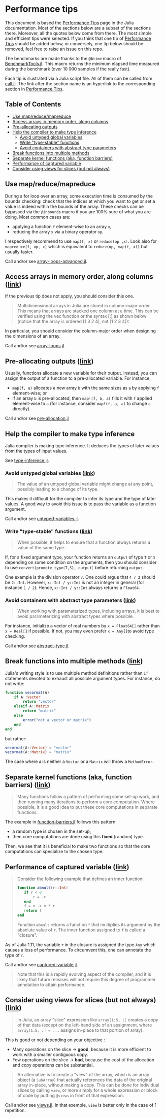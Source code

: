 # Performance tips

This document is based the [Performance Tips](https://docs.julialang.org/en/v1/manual/performance-tips/) page in the Julia documentation. Most of the sections below are a subset of the sections there. Moreover, all the quotes below come from there. The most simple and efficient tips were selected. If you think that one tip of [Performance Tips](https://docs.julialang.org/en/v1/manual/performance-tips/) should be added below, or conversely, one tip below should be removed, feel free to raise an issue on this repo.

The benchmarks are made thanks to the `@btime` macro of [BenchmarkTools.jl](https://juliaci.github.io/BenchmarkTools.jl/stable/). This macro returns the minimum elapsed time measured during the benchmark (over 10 000 samples if the really fast).

Each tip is illustrated via a Julia script file. All of them can be called from [call.jl](call.jl). The link after the section name is an hyperlink to the corresponding section in [Performance Tips](https://docs.julialang.org/en/v1/manual/performance-tips/).

## Table of Contents

- [Use map/reduce/mapreduce](#use-mapreducemapreduce)
- [Access arrays in memory order, along columns](#access-arrays-in-memory-order-along-columns-link)
- [Pre-allocating outputs](#pre-allocating-outputs-link)
- [Help the compiler to make type inference](#help-the-compiler-to-make-type-inference)
  - [Avoid untyped global variables](#avoid-untyped-global-variables-link)
  - [Write "type-stable" functions](#write-type-stable-functions-link)
  - [Avoid containers with abstract type parameters](#avoid-containers-with-abstract-type-parameters-link)
- [Break functions into multiple methods](#break-functions-into-multiple-methods-link)
- [Separate kernel functions (aka, function barriers)](#separate-kernel-functions-aka-function-barriers-link)
- [Performance of captured variable](#performance-of-captured-variable-link)
- [Consider using views for slices (but not always)](#consider-using-views-for-slices-but-not-always-link)

## Use map/reduce/mapreduce

During a for loop over an array, some execution time is consumed by the bounds checking: check that the indices at which you want to get or set a value is indeed within the bounds of the array. These checks can be bypassed via the `@inbounds` macro if you are 100% sure of what you are doing. Most common cases are:

- applying a function `f` element-wise to an array `x`,
- reducing the array `x` via a binary operator `op`.

I respectively recommend to use `map(f, x)` or `reduce(op ,x)`. Look also for `mapreduce(f, op, x)` which is equivalent to `reduce(op, map(f, x))` but usually faster.

Call and/or see [array-loops-advanced.jl](array-loops-advanced.jl).

## Access arrays in memory order, along columns ([link](https://docs.julialang.org/en/v1/manual/performance-tips/#man-performance-column-major))

If the previous tip does not apply, you should consider this one.

> Multidimensional arrays in Julia are stored in column-major order. This means that arrays are stacked one column at a time. This can be verified using the vec function or the syntax [:] as shown below (notice that the array is ordered [1 3 2 4], not [1 2 3 4]):

In particular, you should consider the column-major order when designing the dimensions of an array.

Call and/or see [array-loops.jl](array-loops.jl).

## Pre-allocating outputs ([link](https://docs.julialang.org/en/v1/manual/performance-tips/#Pre-allocating-outputs))

Usually, functions allocate a new variable for their output. Instead, you can assign the output of a function to a pre-allocated variable. For instance,

- `map(f, a)` allocates a new array `b` with the same sizes as `a` by applying `f` element-wise; or
- if an array `b` is pre-allocated, then `map!(f, b, a)` fills it with `f` applied element-wise to `a` (for instance, consider `map!(f, a, a)` to change `a` directly).

Call and/or see [pre-allocation.jl](pre-allocation.jl)

## Help the compiler to make type inference

Julia compiler is making type inference. It deduces the types of later values from the types of input values.

See [type-inference.jl](type-inference.jl).

### Avoid untyped global variables ([link](https://docs.julialang.org/en/v1/manual/performance-tips/#Avoid-untyped-global-variables))

> The value of an untyped global variable might change at any point, possibly leading to a change of its type.

This makes it difficult for the compiler to infer its type and the type of later values. A good way to avoid this issue is to pass the variable as a function argument.

Call and/or see [untyped-variables.jl](untyped-variables.jl).

### Write "type-stable" functions ([link](https://docs.julialang.org/en/v1/manual/performance-tips/#Write-%22type-stable%22-functions))

> When possible, it helps to ensure that a function always returns a value of the same type.

If, for a fixed argument type, your function returns an `output` of type `T` or `S` depending on some condition on the arguments, then you should consider to use `convert(promote_type(T,S), output)` before returning `output`.

One example is the division operator `/`. One could argue that `4 / 2` should be `2::Int`. However, `x::Int / y::Int` is not an integer in general (for instance `1 / 2`). Hence, `x::Int / y::Int` always returns a `Float64`.

### Avoid containers with abstract type parameters ([link](https://docs.julialang.org/en/v1/manual/performance-tips/#man-performance-abstract-container))

> When working with parameterized types, including arrays, it is best to avoid parameterizing with abstract types where possible.

For instance, initialize a vector of real numbers by `x = Float64[]` rather than `x = Real[]` if possible. If not, you may even prefer `x = Any[]`to avoid type checking.

Call and/or see [abstract-type.jl](abstract-type.jl).

## Break functions into multiple methods ([link](https://docs.julialang.org/en/v1/manual/performance-tips/#Break-functions-into-multiple-definitions))

Julia's writing style is to use multiple method definitions rather than `if` statements devoted to exhaust all possible argument types. For instance, do not write:

```julia
function vecormat(A)
    if A::Vector
        return "vector"
    elseif A::Matrix
        return "matrix"
    else
        error("not a vector or matrix")
    end
end
```

but rather:

```julia
vecormat(A::Vector) = "vector"
vecormat(A::Matrix) = "matrix"
```

The case where `A` is neither a `Vector` or a `Matrix` will throw a `MethodError`.

## Separate kernel functions (aka, function barriers) ([link](https://docs.julialang.org/en/v1/manual/performance-tips/#kernel-functions))

> Many functions follow a pattern of performing some set-up work, and then running many iterations to perform a core computation. Where possible, it is a good idea to put these core computations in separate functions.

The example in [function-barriers.jl](function-barriers.jl) follows this pattern:

- a random type is chosen in the set-up,
- then core computations are done using this **fixed** (random) type.

Then, we see that it is beneficial to make two functions so that the core computations can specialize to the chosen type.

## Performance of captured variable ([link](https://docs.julialang.org/en/v1/manual/performance-tips/#man-performance-captured))

> Consider the following example that defines an inner function:
>
>```julia
>function abmult(r::Int)
>    if r < 0
>        r = -r
>    end
>    f = x -> x * r
>    return f
>end
>```
>
>Function `abmult` returns a function `f` that multiplies its argument by the absolute value of `r`. The inner function assigned to `f` is called a "closure".

As of Julia 1.11, the variable `r` in the closure is assigned the type `Any` which causes a loss of performance. To circumvent this, one can annotate the type of `r`.

Call and/or see [captured-variable.jl](captured-variable.jl).

> Note that this is a rapidly evolving aspect of the compiler, and it is likely that future releases will not require this degree of programmer annotation to attain performance.

## Consider using views for slices (but not always) ([link](https://docs.julialang.org/en/v1/manual/performance-tips/#man-performance-views))

> In Julia, an array "slice" expression like `array[1:5, :]` creates a copy of that data (except on the left-hand side of an assignment, where `array[1:5, :] = ...` assigns in-place to that portion of array).

This is good or not depending on your objective :

- Many operations on the slice -> **good**, because it is more efficient to work with a smaller contiguous copy.
- Few operations on the slice -> **bad**, because the cost of the allocation and copy operations can be substantial.

> An alternative is to create a "view" of the array, which is an array object (a `SubArray`) that actually references the data of the original array in-place, without making a copy. This can be done for individual slices by calling `view`, or more simply for a whole expression or block of code by putting `@views` in front of that expression.

Call and/or see [views.jl](views.jl). In that exemple, `view` is better only in the case of 1 repetition.
